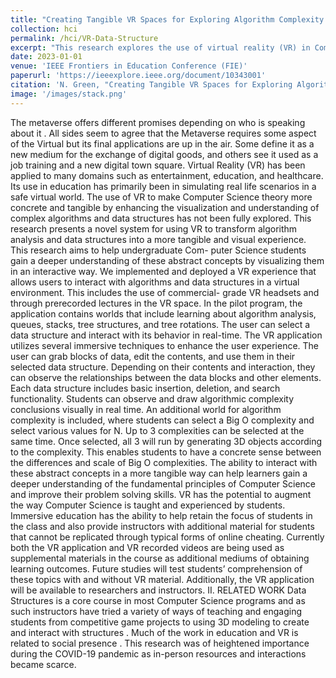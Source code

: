 ```yaml
---
title: "Creating Tangible VR Spaces for Exploring Algorithm Complexity and Data Structures"
collection: hci
permalink: /hci/VR-Data-Structure
excerpt: "This research explores the use of virtual reality (VR) in Computer Science education to enhance the visualization and understanding of algorithm complexity and data structures. The proposed VR system aims to provide undergraduate students with a more tangible and interactive learning experience, allowing them to interact with algorithms and data structures in a virtual environment. Through the implementation of immersive techniques and real-time visualization, students can manipulate and observe the behavior of these abstract concepts. The VR application covers topics such as algorithm analysis, queues, stacks, tree structures, and algorithmic complexity. The use of VR in Computer Science education has the potential to transform teaching methods and provide instructors with valuable supplementary materials. Future studies will evaluate the impact of VR on student learning outcomes, and the VR application will be made available for further research and instruction in the field." 
date: 2023-01-01
venue: 'IEEE Frontiers in Education Conference (FIE)'
paperurl: 'https://ieeexplore.ieee.org/document/10343001'
citation: 'N. Green, "Creating Tangible VR Spaces for Exploring Algorithm Complexity and Data Structures," 2023 IEEE Frontiers in Education Conference (FIE), College Station, TX, USA, 2023, pp. 1-5, doi: 10.1109/FIE58773.2023.10343001.'
image: '/images/stack.png'
---
```

The metaverse offers different promises depending on who
is speaking about it . All sides seem to agree that the
Metaverse requires some aspect of the Virtual but its final
applications are up in the air. Some define it as a new medium
for the exchange of digital goods, and others see it used as a
job training and a new digital town square.
Virtual Reality (VR) has been applied to many domains
such as entertainment, education, and healthcare. Its use in
education has primarily been in simulating real life scenarios
in a safe virtual world. The use of VR to make Computer
Science theory more concrete and tangible by enhancing the
visualization and understanding of complex algorithms and
data structures has not been fully explored. This research
presents a novel system for using VR to transform algorithm
analysis and data structures into a more tangible and visual
experience. This research aims to help undergraduate Com-
puter Science students gain a deeper understanding of these
abstract concepts by visualizing them in an interactive way.
We implemented and deployed a VR experience that allows
users to interact with algorithms and data structures in a
virtual environment. This includes the use of commercial-
grade VR headsets and through prerecorded lectures in the VR
space. In the pilot program, the application contains worlds
that include learning about algorithm analysis, queues, stacks,
tree structures, and tree rotations. The user can select a data
structure and interact with its behavior in real-time.
The VR application utilizes several immersive techniques
to enhance the user experience. The user can grab blocks of
data, edit the contents, and use them in their selected data
structure. Depending on their contents and interaction, they
can observe the relationships between the data blocks and
other elements. Each data structure includes basic insertion,
deletion, and search functionality. Students can observe and
draw algorithmic complexity conclusions visually in real time.
An additional world for algorithm complexity is included,
where students can select a Big O complexity and select
various values for N. Up to 3 complexities can be selected
at the same time. Once selected, all 3 will run by generating
3D objects according to the complexity. This enables students
to have a concrete sense between the differences and scale of
Big O complexities.
The ability to interact with these abstract concepts in a more
tangible way can help learners gain a deeper understanding of
the fundamental principles of Computer Science and improve
their problem solving skills. VR has the potential to augment
the way Computer Science is taught and experienced by
students. Immersive education has the ability to help retain
the focus of students in the class and also provide instructors
with additional material for students that cannot be replicated
through typical forms of online cheating.
Currently both the VR application and VR recorded videos
are being used as supplemental materials in the course as
additional mediums of obtaining learning outcomes. Future
studies will test students’ comprehension of these topics with
and without VR material. Additionally, the VR application will
be available to researchers and instructors.
II. RELATED WORK
Data Structures is a core course in most Computer Science
programs and as such instructors have tried a variety of ways
of teaching and engaging students from competitive game
projects to using 3D modeling to create and interact with
structures .
Much of the work in education and VR is related to social
presence . This research was of heightened importance
during the COVID-19 pandemic as in-person resources and
interactions became scarce.
